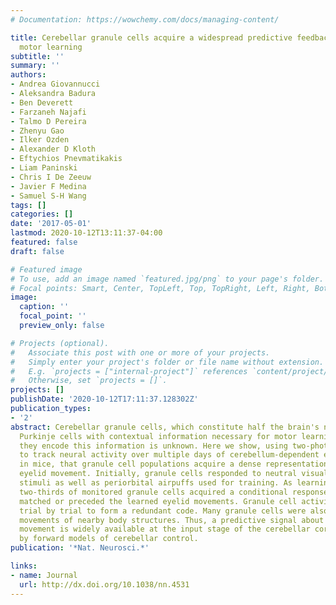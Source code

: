 ```yaml
---
# Documentation: https://wowchemy.com/docs/managing-content/

title: Cerebellar granule cells acquire a widespread predictive feedback signal during
  motor learning
subtitle: ''
summary: ''
authors:
- Andrea Giovannucci
- Aleksandra Badura
- Ben Deverett
- Farzaneh Najafi
- Talmo D Pereira
- Zhenyu Gao
- Ilker Ozden
- Alexander D Kloth
- Eftychios Pnevmatikakis
- Liam Paninski
- Chris I De Zeeuw
- Javier F Medina
- Samuel S-H Wang
tags: []
categories: []
date: '2017-05-01'
lastmod: 2020-10-12T13:11:37-04:00
featured: false
draft: false

# Featured image
# To use, add an image named `featured.jpg/png` to your page's folder.
# Focal points: Smart, Center, TopLeft, Top, TopRight, Left, Right, BottomLeft, Bottom, BottomRight.
image:
  caption: ''
  focal_point: ''
  preview_only: false

# Projects (optional).
#   Associate this post with one or more of your projects.
#   Simply enter your project's folder or file name without extension.
#   E.g. `projects = ["internal-project"]` references `content/project/deep-learning/index.md`.
#   Otherwise, set `projects = []`.
projects: []
publishDate: '2020-10-12T17:11:37.128302Z'
publication_types:
- '2'
abstract: Cerebellar granule cells, which constitute half the brain's neurons, supply
  Purkinje cells with contextual information necessary for motor learning, but how
  they encode this information is unknown. Here we show, using two-photon microscopy
  to track neural activity over multiple days of cerebellum-dependent eyeblink conditioning
  in mice, that granule cell populations acquire a dense representation of the anticipatory
  eyelid movement. Initially, granule cells responded to neutral visual and somatosensory
  stimuli as well as periorbital airpuffs used for training. As learning progressed,
  two-thirds of monitored granule cells acquired a conditional response whose timing
  matched or preceded the learned eyelid movements. Granule cell activity covaried
  trial by trial to form a redundant code. Many granule cells were also active during
  movements of nearby body structures. Thus, a predictive signal about the upcoming
  movement is widely available at the input stage of the cerebellar cortex, as required
  by forward models of cerebellar control.
publication: '*Nat. Neurosci.*'

links:
- name: Journal
  url: http://dx.doi.org/10.1038/nn.4531
---
```

